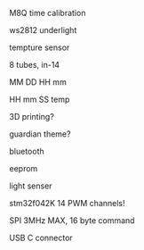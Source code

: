 M8Q time calibration

ws2812 underlight

tempture sensor

8 tubes, in-14

MM DD HH mm

HH mm SS temp

3D printing?

guardian theme?

bluetooth

eeprom

light senser

stm32f042K 14 PWM channels!

SPI 3MHz MAX, 16 byte command

USB C connector